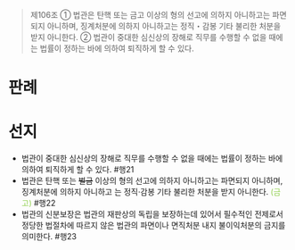 > 제106조
> ① 법관은 탄핵 또는 금고 이상의 형의 선고에 의하지 아니하고는 파면되지 아니하며, 징계처분에 의하지 아니하고는 정직・감봉 기타 불리한 처분을 받지 아니한다.
> ② 법관이 중대한 심신상의 장해로 직무를 수행할 수 없을 때에는 법률이 정하는 바에 의하여 퇴직하게 할 수 있다.

# 판례
# 선지
- 법관이 중대한 심신상의 장해로 직무를 수행할 수 없을 때에는 법률이 정하는 바에 의하여 퇴직하게 할 수 있다. #행21
- 법관은 탄핵 또는 ~~벌금~~ 이상의 형의 선고에 의하지 아니하고는 파면되지 아니하며, 징계처분에 의하지 아니하고 는 정직·감봉 기타 불리한 처분을 받지 아니한다. <font color="#92d050">(금고)</font> #행22
- 법관의 신분보장은 법관의 재판상의 독립을 보장하는데 있어서 필수적인 전제로서 정당한 법절차에 따르지 않은 법관의 파면이나 면직처분 내지 불이익처분의 금지를 의미한다. #행23